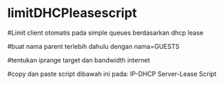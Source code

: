 # limitDHCPleasescript

#Limit client otomatis pada simple queues berdasarkan dhcp lease

#buat nama parent terlebih dahulu dengan nama=GUESTS

#tentukan iprange target dan bandwidth internet

#copy dan paste script dibawah ini pada: IP-DHCP Server-Lease Script
